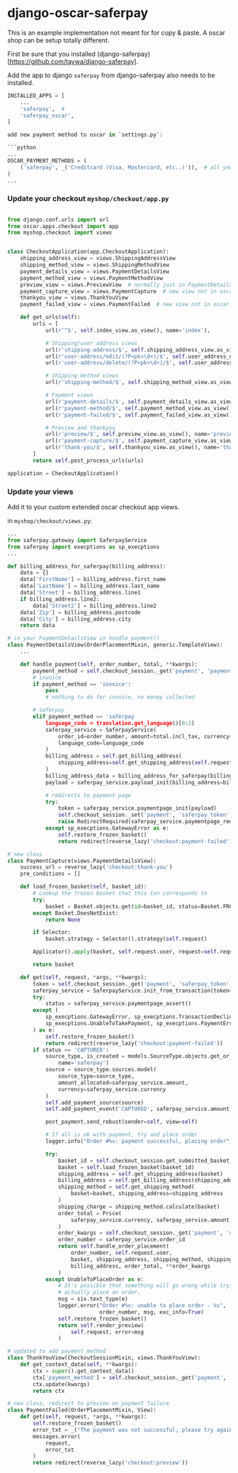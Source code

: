 # django-oscar-saferpay

This is an example implementation not meant for for copy & paste. A oscar shop can be setup
totally different.

First be sure that you installed (django-saferpay)[https://github.com/taywa/django-saferpay].

Add the app to django `saferpay` from django-saferpay also needs to be installed.

```python
INSTALLED_APPS = [
    ...
    'saferpay',  # 
    'saferpay_oscar',
]

add new payment method to oscar in `settings.py`:

```python
...
OSCAR_PAYMENT_METHODS = (
    ('saferpay', _('Creditcard (Visa, Mastercard, etc..)')),  # all your activated saferpay methods
)
...
```

### Update your checkout `myshop/checkout/app.py`

```python

from django.conf.urls import url
from oscar.apps.checkout import app
from myshop.checkout import views


class CheckoutApplication(app.CheckoutApplication):
    shipping_address_view = views.ShippingAddressView
    shipping_method_view = views.ShippingMethodView
    payment_details_view = views.PaymentDetailsView
    payment_method_view = views.PaymentMethodView
    preview_view = views.PreviewView  # normally just in PaymentDetailsView, custom to this use-case
    payment_capture_view = views.PaymentCapture  # new view not in oscar
    thankyou_view = views.ThankYouView
    payment_failed_view = views.PaymentFailed  # new view not in oscar

    def get_urls(self):
        urls = [
            url(r'^$', self.index_view.as_view(), name='index'),

            # Shipping/user address views
            url(r'shipping-address/$', self.shipping_address_view.as_view(), name='shipping-address'),
            url(r'user-address/edit/(?P<pk>\d+)/$', self.user_address_update_view.as_view(), name='user-address-update'),
            url(r'user-address/delete/(?P<pk>\d+)/$', self.user_address_delete_view.as_view(), name='user-address-delete'),

            # Shipping method views
            url(r'shipping-method/$', self.shipping_method_view.as_view(), name='shipping-method'),

            # Payment views
            url(r'payment-details/$', self.payment_details_view.as_view(), name='payment-details'),
            url(r'payment-method/$', self.payment_method_view.as_view(), name='payment-method'),
            url(r'payment-failed/$', self.payment_failed_view.as_view(), name='payment-failed'),

            # Preview and thankyou
            url(r'preview/$', self.preview_view.as_view(), name='preview'),
            url(r'payment-capture/$', self.payment_capture_view.as_view(), name='payment-capture'),
            url(r'thank-you/$', self.thankyou_view.as_view(), name='thank-you'),
        ]
        return self.post_process_urls(urls)

application = CheckoutApplication()
```


### Update your views

Add it to your custom extended oscar checkout app views.

in `myshop/checkout/views.py`:

```python
...
from saferpay.gateway import SaferpayService
from saferpay import execptions as sp_execptions
...

def billing_address_for_saferpay(billing_address):
    data = {}
    data['FirstName'] = billing_address.first_name
    data['LastName'] = billing_address.last_name
    data['Street'] = billing_address.line1
    if billing_address.line2:
        data['Street2'] = billing_address.line2
    data['Zip'] = billing_address.postcode
    data['City'] = billing_address.city
    return data

# in your PaymentDetailsView in handle_payment()
class PaymentDetailsView(OrderPlacementMixin, generic.TemplateView):
    ...

    def handle_payment(self, order_number, total, **kwargs):
        payment_method = self.checkout_session._get('payment', 'payment_method')
        # invoice
        if payment_method == 'invoice':
            pass
            # nothing to do for invoice, no money collected

        # saferpay
        elif payment_method == 'saferpay
            language_code = translation.get_language()[0:2]
            saferpay_service = SaferpayService(
                order_id=order_number, amount=total.incl_tax, currency=total.currency,
                language_code=language_code
            )
            billing_address = self.get_billing_address(
                shipping_address=self.get_shipping_address(self.request.basket)
            )
            billing_address_data = billing_address_for_saferpay(billing_address)
            payload = saferpay_service.payload_init(billing_address=billing_address_data)

            # redirects to payment page
            try:
                token = saferpay_service.paymentpage_init(payload)
                self.checkout_session._set('payment', 'saferpay_token', token)
                raise RedirectRequired(saferpay_service.paymentpage_redirect().url)
            except sp_execptions.GatewayError as e:
                self.restore_frozen_basket()
                return redirect(reverse_lazy('checkout:payment-failed'))

# new class
class PaymentCapture(views.PaymentDetailsView):
    success_url = reverse_lazy('checkout:thank-you')
    pre_conditions = []

    def load_frozen_basket(self, basket_id):
        # Lookup the frozen basket that this txn corresponds to
        try:
            basket = Basket.objects.get(id=basket_id, status=Basket.FROZEN)
        except Basket.DoesNotExist:
            return None

        if Selector:
            basket.strategy = Selector().strategy(self.request)

        Applicator().apply(basket, self.request.user, request=self.request)

        return basket

    def get(self, request, *args, **kwargs):
        token = self.checkout_session._get('payment', 'saferpay_token')
        saferpay_service = SaferpayService.init_from_transaction(token=token)
        try:
            status = saferpay_service.paymentpage_assert()
        except (
            sp_execptions.GatewayError, sp_execptions.TransactionDeclined,
            sp_execptions.UnableToTakePayment, sp_execptions.PaymentError
        ) as e:
            self.restore_frozen_basket()
            return redirect(reverse_lazy('checkout:payment-failed'))
        if status == 'CAPTURED':
            source_type, is_created = models.SourceType.objects.get_or_create(
                name='saferpay')
            source = source_type.sources.model(
                source_type=source_type,
                amount_allocated=saferpay_service.amount,
                currency=saferpay_service.currency
            )
            self.add_payment_source(source)
            self.add_payment_event('CAPTURED', saferpay_service.amount)

            post_payment.send_robust(sender=self, view=self)

            # If all is ok with payment, try and place order
            logger.info("Order #%s: payment successful, placing order", saferpay_service.order_id)

            try:
                basket_id = self.checkout_session.get_submitted_basket_id()
                basket = self.load_frozen_basket(basket_id)
                shipping_address = self.get_shipping_address(basket)
                billing_address = self.get_billing_address(shipping_address=shipping_address)
                shipping_method = self.get_shipping_method(
                    basket=basket, shipping_address=shipping_address
                )
                shipping_charge = shipping_method.calculate(basket)
                order_total = Price(
                    saferpay_service.currency, saferpay_service.amount, saferpay_service.amount
                )
                order_kwargs = self.checkout_session._get('payment', 'order_kwargs')
                order_number = saferpay_service.order_id
                return self.handle_order_placement(
                    order_number, self.request.user,
                    basket, shipping_address, shipping_method, shipping_charge,
                    billing_address, order_total, **order_kwargs
                )
            except UnableToPlaceOrder as e:
                # It's possible that something will go wrong while trying to
                # actually place an order.
                msg = six.text_type(e)
                logger.error("Order #%s: unable to place order - %s",
                             order_number, msg, exc_info=True)
                self.restore_frozen_basket()
                return self.render_preview(
                    self.request, error=msg
                )

# updated to add payment_method
class ThankYouView(CheckoutSessionMixin, views.ThankYouView):
    def get_context_data(self, **kwargs):
        ctx = super().get_context_data()
        ctx['payment_method'] = self.checkout_session._get('payment', 'payment_method')
        ctx.update(kwargs)
        return ctx

# new class, redirect to preview on payment failure
class PaymentFailed(OrderPlacementMixin, View):
    def get(self, request, *args, **kwargs):
        self.restore_frozen_basket()
        error_txt = _("The payment was not successful, please try again or use a different payment method.")
        messages.error(
            request,
            error_txt
        )
        return redirect(reverse_lazy('checkout:preview'))
```

